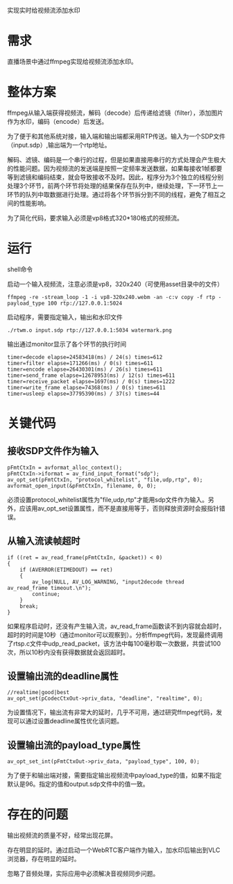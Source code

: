 实现实时给视频流添加水印

# 需求
直播场景中通过ffmpeg实现给视频流添加水印。

# 整体方案
ffmpeg从输入端获得视频流，解码（decode）后传递给滤镜（filter），添加图片作为水印，编码（encode）后发送。

为了便于和其他系统对接，输入端和输出端都采用RTP传送。输入为一个SDP文件（input.sdp）,输出端为一个rtp地址。

解码、滤镜、编码是一个串行的过程，但是如果直接用串行的方式处理会产生极大的性能问题。因为视频流的发送端是按照一定频率发送数据，如果每接收1帧都要等到滤镜和编码结束，就会导致接收不及时。因此，程序分为3个独立的线程分别处理3个环节，前两个环节将处理的结果保存在队列中，继续处理，下一环节上一环节的队列中取数据进行处理。通过将各个环节拆分到不同的线程，避免了相互之间的性能影响。

为了简化代码，要求输入必须是vp8格式320*180格式的视频流。

# 运行
shell命令

启动一个输入视频流，注意必须是vp8，320x240（可使用asset目录中的文件）
```
ffmpeg -re -stream_loop -1 -i vp8-320x240.webm -an -c:v copy -f rtp -payload_type 100 rtp://127.0.0.1:5024
```

启动程序，需要指定输入，输出和水印文件
```
./rtwm.o input.sdp rtp://127.0.0.1:5034 watermark.png
```

输出通过monitor显示了各个环节的执行时间
```
timer=decode elapse=24583418(ms) / 24(s) times=612
timer=filter elapse=171266(ms) / 0(s) times=611
timer=encode elapse=26430301(ms) / 26(s) times=611
timer=send_frame elapse=12678953(ms) / 12(s) times=611
timer=receive_packet elapse=1697(ms) / 0(s) times=1222
timer=write_frame elapse=74368(ms) / 0(s) times=611
timer=usleep elapse=37795390(ms) / 37(s) times=44
```

# 关键代码
## 接收SDP文件作为输入
```
pFmtCtxIn = avformat_alloc_context();
pFmtCtxIn->iformat = av_find_input_format("sdp");
av_opt_set(pFmtCtxIn, "protocol_whitelist", "file,udp,rtp", 0);
avformat_open_input(&pFmtCtxIn, filename, 0, 0);
```
必须设置protocol_whitelist属性为"file,udp,rtp"才能用sdp文件作为输入。另外，应该用av_opt_set设置属性，而不是直接用等于，否则释放资源时会报指针错误。

## 从输入流读帧超时
```
if ((ret = av_read_frame(pFmtCtxIn, &packet)) < 0)
{
    if (AVERROR(ETIMEDOUT) == ret)
    {
        av_log(NULL, AV_LOG_WARNING, "input2decode thread av_read_frame timeout.\n");
        continue;
    }
    break;
}
```
如果程序启动时，还没有产生输入流，av_read_frame函数读不到内容就会超时，超时的时间是10秒（通过monitor可以观察到）。分析ffmpeg代码，发现最终调用了rtsp.c文件中udp_read_packet，该方法中每100毫秒取一次数据，共尝试100次，所以10秒内没有获得数据就会返回超时。

## 设置输出流的deadline属性
```
//realtime|good|best
av_opt_set(pCodecCtxOut->priv_data, "deadline", "realtime", 0);
```
为设置情况下，输出流有非常大的延时，几乎不可用，通过研究ffmpeg代码，发现可以通过设置deadline属性优化该问题。

## 设置输出流的payload_type属性
```
av_opt_set_int(pFmtCtxOut->priv_data, "payload_type", 100, 0);
```
为了便于和输出端对接，需要指定输出视频流中payload_type的值，如果不指定默认是96。指定的值和output.sdp文件中的值一致。

# 存在的问题
输出视频流的质量不好，经常出现花屏。

存在明显的延时。通过启动一个WebRTC客户端作为输入，加水印后输出到VLC浏览器，存在明显的延时。

忽略了音频处理，实际应用中必须解决音视频同步问题。